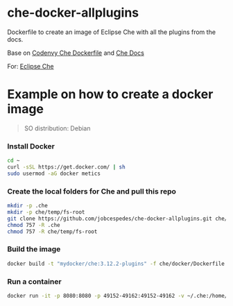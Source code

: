 # che-docker-allplugins
Dockerfile to create an image of Eclipse Che with all the plugins from the docs.

Base on [Codenvy Che Dockerfile](https://github.com/codenvy/dockerfiles/tree/master/base/che) and [Che Docs](https://eclipse-che.readme.io/docs/plug-ins)

For: [Eclipse Che](http://www.eclipse.org/che/)

# Example on how to create a docker image
> SO distribution: Debian

### Install Docker
```bash
cd ~
curl -sSL https://get.docker.com/ | sh
sudo usermod -aG docker metics
```
### Create the local folders for Che and pull this repo
```bash
mkdir -p .che
mkdir -p che/temp/fs-root
git clone https://github.com/jobcespedes/che-docker-allplugins.git che/docker
chmod 757 -R .che
chmod 757 -R che/temp/fs-root
```
### Build the image
```bash
docker build -t "mydocker/che:3.12.2-plugins" -f che/docker/Dockerfile che/docker
```
### Run a container
```bash
docker run -it -p 8080:8080 -p 49152-49162:49152-49162 -v ~/.che:/home/user/.che -v ~/che/temp/fs-root:/home/user/che/temp/fs-root -v ~/.che:/home/user/che/temp/local-storage mydocker/che:addplugins
```
